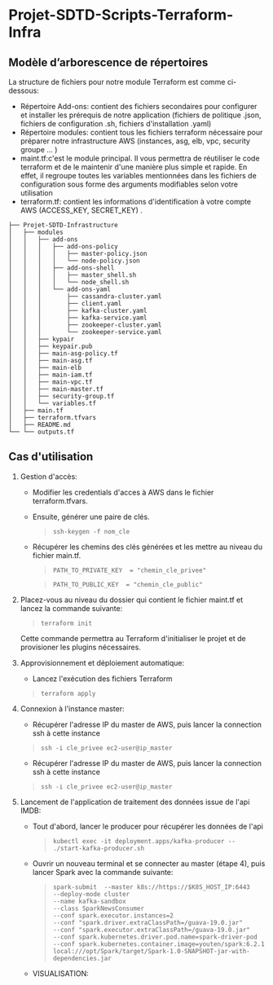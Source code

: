 
# Projet-SDTD-Scripts-Terraform-Infra

## Modèle d’arborescence de répertoires

La structure de fichiers pour notre module Terraform est comme ci-dessous:

- Répertoire Add-ons: contient des fichiers secondaires pour configurer et installer les prérequis de notre application (fichiers de politique .json, fichiers de configuration .sh, fichiers d'installation .yaml)
- Répertoire modules: contient tous les fichiers terraform nécessaire pour préparer notre infrastructure AWS (instances, asg, elb, vpc, security groupe ... )
- maint.tf:c'est le module principal. Il vous permettra de réutiliser le code terraform et de le maintenir d'une manière plus simple et rapide. En effet, il regroupe toutes les variables mentionnées dans les fichiers de configuration sous forme des arguments modifiables selon votre utilisation
- terraform.tf: contient les informations d'identification à votre compte AWS (ACCESS_KEY, SECRET_KEY) .
```
├── Projet-SDTD-Infrastructure
│   ├── modules
│   │   ├── add-ons
│   │   │   ├── add-ons-policy
│   │   │   │   ├── master-policy.json
│   │   │   │   └── node-policy.json
│   │   │   ├── add-ons-shell
│   │   │   │   ├── master_shell.sh
│   │   │   │   └── node_shell.sh
│   │   │   └── add-ons-yaml
│   │   │       ├── cassandra-cluster.yaml
│   │   │       ├── client.yaml
│   │   │       ├── kafka-cluster.yaml
│   │   │       ├── kafka-service.yaml
│   │   │       ├── zookeeper-cluster.yaml
│   │   │       └── zookeeper-service.yaml
│   │   ├── kypair
│   │   ├── keypair.pub
│   │   ├── main-asg-policy.tf
│   │   ├── main-asg.tf
│   │   ├── main-elb
│   │   ├── main-iam.tf
│   │   ├── main-vpc.tf
│   │   ├── main-master.tf
│   │   ├── security-group.tf
│   │   └── variables.tf
│   ├── main.tf
│   ├── terraform.tfvars
│   ├── README.md
└── └── outputs.tf
```
## Cas d'utilisation
1. Gestion d'accès:
   - Modifier les credentials d'acces à AWS dans le fichier terraform.tfvars.
   - Ensuite, générer une paire de clés.
        >```ssh-keygen -f nom_cle```
   - Récupérer les chemins des clés générées et les mettre au niveau du fichier main.tf.
        >```PATH_TO_PRIVATE_KEY  = "chemin_cle_privee"```
        
        >```PATH_TO_PUBLIC_KEY  = "chemin_cle_public"```
        
2. Placez-vous au niveau du dossier qui contient le fichier maint.tf et lancez la commande suivante:
    >```terraform init```

    Cette commande permettra au Terraform d'initialiser le projet et de provisioner les plugins nécessaires.

3. Approvisionnement et déploiement automatique:
   - Lancez l'exécution des fichiers Terraform
   > ```terraform apply```

4. Connexion à l'instance master:
   - Récupérer l'adresse IP du master de AWS, puis lancer la connection ssh à cette instance
   > ```ssh -i cle_privee ec2-user@ip_master```
   - Récupérer l'adresse IP du master de AWS, puis lancer la connection ssh à cette instance
   > ```ssh -i cle_privee ec2-user@ip_master```

5. Lancement de l'application de traitement des données issue de l'api IMDB:
   - Tout d'abord, lancer le producer pour récupérer les données de l'api
     > ```kubectl exec -it deployment.apps/kafka-producer -- ./start-kafka-producer.sh```
   
   - Ouvrir un nouveau terminal et se connecter au master (étape 4), puis lancer Spark avec la commande suivante:
     > ```spark-submit  --master k8s://https://$K8S_HOST_IP:6443                                                                                                          --deploy-mode cluster                                                                                                                                                            --name kafka-sandbox                                                                                                                                                                                                                                                                          --class SparkNewsConsumer                                                                                                                                                  --conf spark.executor.instances=2                                                                                                                                  --conf "spark.driver.extraClassPath=/guava-19.0.jar"                                                                                                                                                                 --conf "spark.executor.extraClassPath=/guava-19.0.jar"                                                                                                                                                              --conf spark.kubernetes.driver.pod.name=spark-driver-pod                                                                                                                                                                                        --conf spark.kubernetes.container.image=youten/spark:6.2.1                                                                                                                                                                          local:///opt/Spark/target/Spark-1.0-SNAPSHOT-jar-with-dependencies.jar```
     
   - VISUALISATION:
